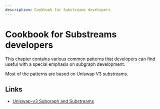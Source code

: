 ```yaml
---
description: Cookbook for Substreams developers
---
```


# Cookbook for Substreams developers
This chapter contains various common patterns that developers can find useful with a special emphasis on subgraph development.

Most of the patterns are based on Uniswap V3 substreams.

## Links
* [Uniswap-v3 Subgraph and Substreams](https://github.com/streamingfast/substreams-uniswap-v3)